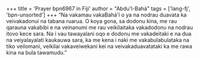 +++
title = 'Prayer bpn6967 in Fiji'
author = "Abdu'l-Bahá"
tags = ['lang-fj', 'bpn-unsorted']
+++
“Na vakamau vakaBahá'í o ya na nodrau duavata ka veivakadonui na tabana ruarua. O koya gona, sa dodonu kina, me rau qarauna vakabibi e na veinanumi me rau veikilaitaka vakadodonu na nodrau itovo kece sara. Na i vau tawayalani oqo e dodonu me vakadeitaki e na dua na veiyalayalati kaukauwa sara, ka me kena i naki me vakabulabulataka na tiko veilomani, veikilai vakaveiwekani kei na veivakaduavatataki ka me rawa kina na bula tawamudu.”
